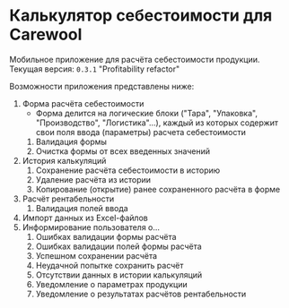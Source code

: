 # Калькулятор себестоимости для Carewool

Мобильное приложение для расчёта себестоимости продукции.  
Текущая версия: `0.3.1` "Profitability refactor"

Возможности приложения представлены ниже:
1. Форма расчёта себестоимости
   - Форма делится на логические блоки ("Тара", "Упаковка", "Производство", "Логистика"...), каждый из которых содержит свои поля ввода (параметры) расчета себестоимости
   1. Валидация формы
   2. Очистка формы от всех введенных значений 
2. История калькуляций
   1. Сохранение расчёта себестоимости в историю
   2. Удаление расчёта из истории
   3. Копирование (открытие) ранее сохраненного расчёта в форме
3. Расчёт рентабельности
   1. Валидация полей ввода
4. Импорт данных из Excel-файлов
5. Информирование пользователя о...
   1. Ошибках валидации формы расчёта
   2. Ошибках валидации полей формы расчёта
   3. Успешном сохранении расчёта
   4. Неудачной попытке сохранить расчёт
   5. Отсутствии данных в истории калькуляций
   6. Уведомление о параметрах продукции
   7. Уведомление о результатах расчётов рентабельности